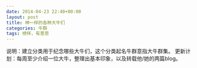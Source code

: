 ```yaml
---
date: 2014-04-23 22:40+00:00
layout: post
title: 神一样的各种大牛们
categories: 牛群
tags: 榜样，有意思
---
```

说明：建立分类用于纪念哪些大牛们，这个分类起名牛群意指大牛群集。
更新计划：每周至少介绍一位大牛，整理出基本印象，以及转载他/她的两篇blog。
